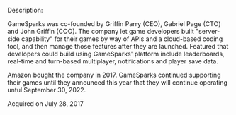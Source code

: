 Description:

GameSparks was co-founded by Griffin Parry (CEO), Gabriel Page (CTO) and John Griffin (COO). The company let game developers built "server-side capability" for their games by way of APIs and a cloud-based coding tool, and then manage those features after they are launched. Featured that developers could build using GameSparks' platform include leaderboards, real-time and turn-based multiplayer, notifications and player save data.

Amazon bought the company in 2017. GameSparks continued supporting their games until they announced this year that they will continue operating untul September 30, 2022.

Acquired on July 28, 2017